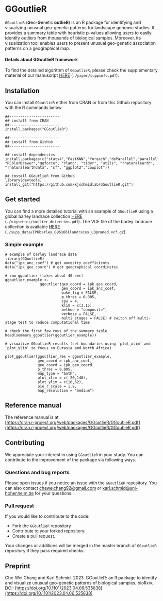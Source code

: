 # GGoutlieR

`GGoutlieR` (**G**eo-**G**enetic **outlieR**) is an R package for identifying and visualizing unusual geo-genetic patterns for landscape genomic studies.
It provides a summary table with heuristic p-values allowing users to easily identify outliers from thousands of biological samples.
Moreover, its visualization tool enables users to present unusual geo-genetic association patterns on a geographical map.

#### Details about GGoutlieR framework

To find the detailed algorithm of `GGoutlieR`, please check the supplementary material of our manuscript [HERE](https://github.com/kjschmidlab/GGoutlieR/blob/master/paper/suppinfo.pdf) (`./paper/suppinfo.pdf`).

## Installation

You can install `GGoutlieR` either from CRAN or from this Github repository with the R commands below.

```
##-----------------------
## install from CRAN
##-----------------------
install.packages("GGoutlieR")

##-----------------------
## install from GitHub
##-----------------------

## install dependencies
install.packages(c("stats4","FastKNN","foreach","doParallel","parallel","scales", "RColorBrewer","ggforce", "rlang", "tidyr", "utils", "rnaturalearth", "rnaturalearthdata", "sf", "ggplot2","cowplot"))

## install GGoutlieR from Github
library(devtools)
install_git("https://github.com/kjschmidlab/GGoutlieR.git")
```

## Get started

You can find a more detailed tutorial with an example of `GGoutlieR` using a global barley landrace collection [HERE](https://github.com/kjschmidlab/GGoutlieR/blob/master/vignettes/outlier_detection.pdf) (`./vignettes/outlier_detection.pdf`). 
The VCF file of the barley landrace collection is available [HERE](https://github.com/kjschmidlab/GGoutlieR/blob/master/supp_data/IPKbarley_GBS1661landraces_LDpruned.vcf.gz) (`./supp_data/IPKbarley_GBS1661landraces_LDpruned.vcf.gz`).

### Simple example

```
# example of barley landrace data 
library(GGoutlieR)
data("ipk_anc_coef") # get ancestry coefficients
data("ipk_geo_coord") # get geographical coordinates

# run ggoutlier (takes about 40 sec)
ggoutlier_example <- 
                ggoutlier(geo_coord = ipk_geo_coord,
                          gen_coord = ipk_anc_coef,
                          make_fig = FALSE,
                          p_thres = 0.005, 
                          cpu = 4, 
                          klim = c(3,15), 
                          method = "composite",
                          verbose = FALSE,
                          multi_stages = FALSE) # switch off multi-stage test to reduce computational time
                          
# check the first few rows of the summary table
head(summary_ggoutlier(ggoutlier_example))     

# visualize GGoutlieR results (set boundaries using `plot_xlim` and `plot_ylim` to focus on Eurasia and North Africa)

plot_ggoutlier(ggoutlier_res = ggoutlier_example,
               gen_coord = ipk_anc_coef,
               geo_coord = ipk_geo_coord,
               p_thres = 0.005,
               map_type = "both",
               plot_xlim = c(-20,140),
               plot_ylim = c(10,62),
               pie_r_scale = 1.8,
               map_resolution = "medium")
```

## Reference manual

The reference manual is at  
[https://cran.r-project.org/web/packages/GGoutlieR/GGoutlieR.pdf](https://cran.r-project.org/web/packages/GGoutlieR/GGoutlieR.pdf)

## Contributing

We appreciate your interest in using `GGoutlieR` in your study. 
You can contribute to the improvement of the package via following ways.

### Questions and bug reports

Please open issues if you notice an issue with the `GGoutlieR` repository. 
You can also contact [cheweichang92@gmail.com](cheweichang92@gmail.com) or [karl.schmid@uni-hohenheim.de](karl.schmid@uni-hohenheim.de) for your questions.

### Pull request

If you would like to contribute to the code:

* Fork the `GGoutlieR` repository
* Contribute to your forked repository.
* Create a pull request.

Your changes or additions will be merged in the master branch of `GGoutlieR` repository if they pass required checks.

## Preprint
Che-Wei Chang and Karl Schmid. 2023. GGoutlieR: an R package to identify and visualize unusual geo-genetic patterns of biological samples. bioRxiv. DOI: [https://doi.org/10.1101/2023.04.06.535838](https://doi.org/10.1101/2023.04.06.535838)



